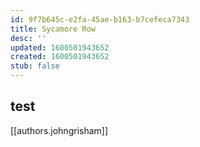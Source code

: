 ```yaml
---
id: 9f7b645c-e2fa-45ae-b163-b7cefeca7343
title: Sycamore Row
desc: ''
updated: 1600501943652
created: 1600501943652
stub: false
---
```


## test
[[authors.johngrisham]]
